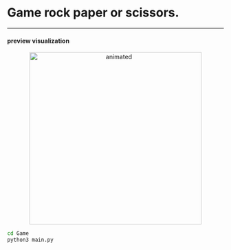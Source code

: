 # Game rock paper or scissors.
-----------
#### preview visualization
<p align="center">
  <img src="./gif/game.gif" width="400px" alt="animated">
</p>

```sh
cd Game
python3 main.py
```

